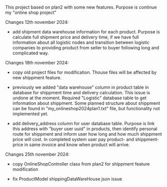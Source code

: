 
This project based on plan2 with some new features. Purpose is continue my "online shop project"

Changes 12th november 2024:

- add shipment data warehouse information for each product. Purpose is calculate full shipment price and delivery time, if we have full information about all logistic nodes and transition between logistic companies to providing product from seller to buyer following long and complicated way.

Changes 18th november 2024:

- copy old project files for modification. Thouse files will be affected by new shippment feature.

- previously we added "data warehouse" column in product table in database for shippment time and delivery calculation. This issue is undone at the moment. Required "Logistic" database table to get information about shippment. Some planned structure about shippment can be found in "my_onlineshop2024plan1.txt" file, but functionality not implemented yet.

- add delivery_address column for user database table. Purpose is link this address with "buyer user uuid" in products, then identify personal route for shippment and inform user how long and how much shippment price will cost. In completed system user pay product- and shippment-price in same invoice and know when product will arrive.

Changes 25th november 2024:

- copy OnlineShopController class from plan2 for shippment feature modification

- fix ProductModel shippingDataWareHouse json issue


